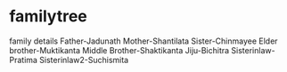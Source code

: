 # familytree
family details
Father-Jadunath
Mother-Shantilata
Sister-Chinmayee
Elder brother-Muktikanta
Middle Brother-Shaktikanta
Jiju-Bichitra
Sisterinlaw-Pratima
Sisterinlaw2-Suchismita
